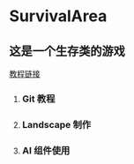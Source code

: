 # SurvivalArea
## 这是一个生存类的游戏
[教程链接](https://www.youtube.com/channel/UCa9rRaY93Cg6PHyiJkBlj9g?view_as=subscriber)
1. ### Git 教程
2. ### Landscape 制作
3. ### AI 组件使用
